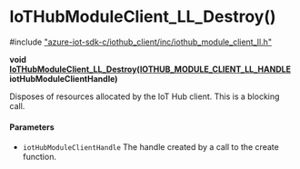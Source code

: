 # IoTHubModuleClient_LL_Destroy()

\#include ["azure-iot-sdk-c/iothub_client/inc/iothub_module_client_ll.h"](../iot-c-ref-iothub-module-client-ll-h.md)  

**void [IoTHubModuleClient_LL_Destroy](#iothub__module__client__ll_8h_1aad2dd6c3c24f89a9cfa861754a845138)([IOTHUB_MODULE_CLIENT_LL_HANDLE](#iothub__module__client__ll_8h_1ae1a6187aacbdb56cde026ad3d228420a) iotHubModuleClientHandle)**

Disposes of resources allocated by the IoT Hub client. This is a blocking call.

#### Parameters
* `iotHubModuleClientHandle` The handle created by a call to the create function.

